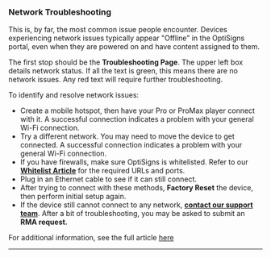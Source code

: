 ### Network Troubleshooting

This is, by far, the most common issue people encounter. Devices experiencing network issues typically appear "Offline" in the OptiSigns portal, even when they are powered on and have content assigned to them.



The first stop should be the **Troubleshooting Page**. The upper left box details network status. If all the text is green, this means there are no network issues. Any red text will require further troubleshooting.

To identify and resolve network issues:

  * Create a mobile hotspot, then have your Pro or ProMax player connect with it. A successful connection indicates a problem with your general Wi-Fi connection.
  * Try a different network. You may need to move the device to get connected. A successful connection indicates a problem with your general Wi-Fi connection.
  * If you have firewalls, make sure OptiSigns is whitelisted. Refer to our **[Whitelist Article](https://support.optisigns.com/hc/en-us/articles/360047275934)** for the required URLs and ports.
  * Plug in an Ethernet cable to see if it can still connect.
  * After trying to connect with these methods, **Factory Reset** the device, then perform initial setup again.
  * If the device still cannot connect to any network, **[contact our support team](https://support.optisigns.com/hc/en-us/articles/35626165056787-How-to-Contact-OptiSigns-Support)**. After a bit of troubleshooting, you may be asked to submit an **RMA request.**

For additional information, see the full article [here](https://support.optisigns.com/hc/en-us/articles/40736654972563)

---
